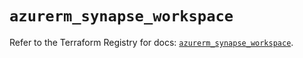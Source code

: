 # `azurerm_synapse_workspace`

Refer to the Terraform Registry for docs: [`azurerm_synapse_workspace`](https://registry.terraform.io/providers/hashicorp/azurerm/4.27.0/docs/resources/synapse_workspace).

